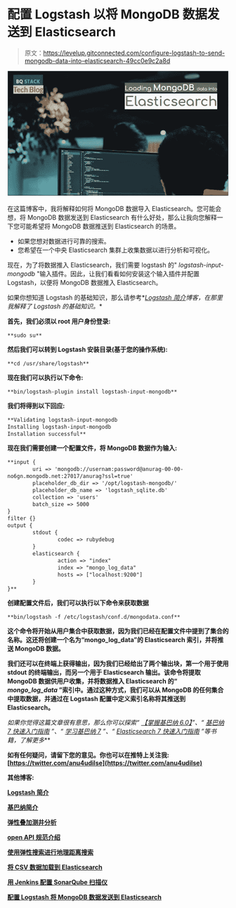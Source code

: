 # 配置 Logstash 以将 MongoDB 数据发送到 Elasticsearch

> 原文：<https://levelup.gitconnected.com/configure-logstash-to-send-mongodb-data-into-elasticsearch-49cc0e9c2a8d>

![](img/06fa34a0f494ff698c0310596ac45d28.png)

在这篇博客中，我将解释如何将 MongoDB 数据导入 Elasticsearch。您可能会想，将 MongoDB 数据发送到 Elasticsearch 有什么好处，那么让我向您解释一下您可能希望将 MongoDB 数据推送到 Elasticsearch 的场景。

*   如果您想对数据进行可靠的搜索。
*   您希望在一个中央 Elasticsearch 集群上收集数据以进行分析和可视化。

现在，为了将数据推入 Elasticsearch，我们需要 logstash 的" *logstash-input-mongodb* "输入插件。因此，让我们看看如何安装这个输入插件并配置 Logstash，以便将 MongoDB 数据推入 Elasticsearch。

如果你想知道 Logstash 的基础知识，那么请参考*[*Logstash 简介*](https://bqstack.com/b/detail/102/Introduction-to-Logstash)*博客，在那里我解释了 Logstash 的基础知识。**

**首先，我们必须以 root 用户身份登录:**

```
**sudo su**
```

**然后我们可以转到 Logstash 安装目录(基于您的操作系统):**

```
**cd /usr/share/logstash**
```

**现在我们可以执行以下命令:**

```
**bin/logstash-plugin install logstash-input-mongodb**
```

**我们将得到以下回应:**

```
**Validating logstash-input-mongodb
Installing logstash-input-mongodb
Installation successful**
```

**现在我们需要创建一个配置文件，将 MongoDB 数据作为输入:**

```
**input {
        uri => 'mongodb://usernam:password@anurag-00-00-no6gn.mongodb.net:27017/anurag?ssl=true'
        placeholder_db_dir => '/opt/logstash-mongodb/'
        placeholder_db_name => 'logstash_sqlite.db'
        collection => 'users'
        batch_size => 5000
}
filter {}
output {
        stdout {
                codec => rubydebug
        }
        elasticsearch {
                action => "index"
                index => "mongo_log_data"
                hosts => ["localhost:9200"]
        }
}**
```

**创建配置文件后，我们可以执行以下命令来获取数据**

```
**bin/logstash -f /etc/logstash/conf.d/mongodata.conf**
```

**这个命令将开始从用户集合中获取数据，因为我们已经在配置文件中提到了集合的名称。这还将创建一个名为“mongo_log_data”的 Elasticsearch 索引，并将推送 MongoDB 数据。**

**我们还可以在终端上获得输出，因为我们已经给出了两个输出块，第一个用于使用 stdout 的终端输出，而另一个用于 Elasticsearch 输出。该命令将提取 MongoDB 数据供用户收集，并将数据推入 Elasticsearch 的“ *mongo_log_data* ”索引中。通过这种方式，我们可以从 MongoDB 的任何集合中提取数据，并通过在 Logstash 配置中定义索引名称将其推送到 Elasticsearch。**

***如果你觉得这篇文章很有意思，那么你可以探索“* [*【掌握基巴纳 6.0】*](https://www.amazon.com/Mastering-Kibana-6-x-Visualize-histograms/dp/1788831039/ref=olp_product_details?_encoding=UTF8&me=)*”、“* [*基巴纳 7 快速入门指南*](https://www.amazon.com/Kibana-Quick-Start-Guide-Elasticsearch/dp/1789804035) *”、“* [*学习基巴纳 7*](https://www.amazon.com/Learning-Kibana-dashboards-visualization-capabilities-ebook/dp/B07V4SQR6T) *”、“* [*Elasticsearch 7 快速入门指南*](https://www.amazon.com/gp/product/1789803322?pf_rd_p=2d1ab404-3b11-4c97-b3db-48081e145e35) *”等书籍，了解更多***

**如有任何疑问，请留下您的意见。你也可以在推特上关注我:[https://twitter.com/anu4udilse](https://twitter.com/anu4udilse)**

**其他博客:**

**[Logstash 简介](https://faun.pub/introduction-to-logstash-afe109b886f0)**

**[基巴纳简介](/introduction-to-kibana-5ce16ae7244b)**

**[弹性叠加测井分析](https://faun.pub/log-analysis-with-elastic-stack-2a493c113084)**

**[open API 规范介绍](https://medium.com/swlh/introduction-to-openapi-specification-10c9d6fb0c8a)**

**[使用弹性搜索进行地理距离搜索](/geo-distance-search-using-elasticsearch-7e2e69d76343)**

**[将 CSV 数据加载到 Elasticsearch](/load-csv-data-into-elasticsearch-fdb562a7abd9)**

**[用 Jenkins 配置 SonarQube 扫描仪](https://faun.pub/configure-sonarqube-scanner-with-jenkins-27c23e7758fd)**

**[配置 Logstash 将 MongoDB 数据发送到 Elasticsearch](/configure-logstash-to-send-mongodb-data-into-elasticsearch-49cc0e9c2a8d)**